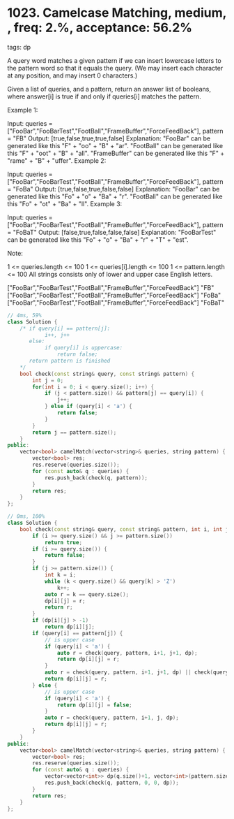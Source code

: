 # 1023. Camelcase Matching, medium, , freq: 2.%, acceptance: 56.2%
tags: dp

A query word matches a given pattern if we can insert lowercase letters to the pattern word so that it equals the query. (We may insert each character at any position, and may insert 0 characters.)

Given a list of queries, and a pattern, return an answer list of booleans, where answer[i] is true if and only if queries[i] matches the pattern.

 

Example 1:

Input: queries = ["FooBar","FooBarTest","FootBall","FrameBuffer","ForceFeedBack"], pattern = "FB"
Output: [true,false,true,true,false]
Explanation: 
"FooBar" can be generated like this "F" + "oo" + "B" + "ar".
"FootBall" can be generated like this "F" + "oot" + "B" + "all".
"FrameBuffer" can be generated like this "F" + "rame" + "B" + "uffer".
Example 2:

Input: queries = ["FooBar","FooBarTest","FootBall","FrameBuffer","ForceFeedBack"], pattern = "FoBa"
Output: [true,false,true,false,false]
Explanation: 
"FooBar" can be generated like this "Fo" + "o" + "Ba" + "r".
"FootBall" can be generated like this "Fo" + "ot" + "Ba" + "ll".
Example 3:

Input: queries = ["FooBar","FooBarTest","FootBall","FrameBuffer","ForceFeedBack"], pattern = "FoBaT"
Output: [false,true,false,false,false]
Explanation: 
"FooBarTest" can be generated like this "Fo" + "o" + "Ba" + "r" + "T" + "est".
 

Note:

1 <= queries.length <= 100
1 <= queries[i].length <= 100
1 <= pattern.length <= 100
All strings consists only of lower and upper case English letters.

["FooBar","FooBarTest","FootBall","FrameBuffer","ForceFeedBack"]
"FB"
["FooBar","FooBarTest","FootBall","FrameBuffer","ForceFeedBack"]
"FoBa"
["FooBar","FooBarTest","FootBall","FrameBuffer","ForceFeedBack"]
"FoBaT"

```c++
// 4ms, 59%
class Solution {
    /* if query[i] == pattern[j]:
            i++, j++
       else:
            if query[i] is uppercase:
                return false;
       return pattern is finished
    */
    bool check(const string& query, const string& pattern) {
        int j = 0;
        for(int i = 0; i < query.size(); i++) {
            if (j < pattern.size() && pattern[j] == query[i]) {
                j++;
            } else if (query[i] < 'a') {
                return false;
            }
        }
        return j == pattern.size();
    }
public:
    vector<bool> camelMatch(vector<string>& queries, string pattern) {
        vector<bool> res;
        res.reserve(queries.size());
        for (const auto& q : queries) {
            res.push_back(check(q, pattern));
        }
        return res;
    }
};

// 0ms, 100%
class Solution {
    bool check(const string& query, const string& pattern, int i, int j, vector<vector<int>>& dp) {
        if (i >= query.size() && j >= pattern.size())
            return true;
        if (i >= query.size()) {
            return false;
        }
        if (j >= pattern.size()) {
            int k = i;
            while (k < query.size() && query[k] > 'Z')
                k++;
            auto r = k == query.size();
            dp[i][j] = r;
            return r;
        }
        if (dp[i][j] > -1)
            return dp[i][j];
        if (query[i] == pattern[j]) {
            // is upper case
            if (query[i] < 'a') {
                auto r = check(query, pattern, i+1, j+1, dp);
                return dp[i][j] = r;
            }
            auto r = check(query, pattern, i+1, j+1, dp) || check(query, pattern, i+1, j, dp);
            return dp[i][j] = r;
        } else {
            // is upper case
            if (query[i] < 'a') {
                return dp[i][j] = false;
            }
            auto r = check(query, pattern, i+1, j, dp);
            return dp[i][j] = r;
        }
    }
public:
    vector<bool> camelMatch(vector<string>& queries, string pattern) {
        vector<bool> res;
        res.reserve(queries.size());
        for (const auto& q : queries) {
            vector<vector<int>> dp(q.size()+1, vector<int>(pattern.size()+1, -1));
            res.push_back(check(q, pattern, 0, 0, dp));
        }
        return res;
    }
};
```
